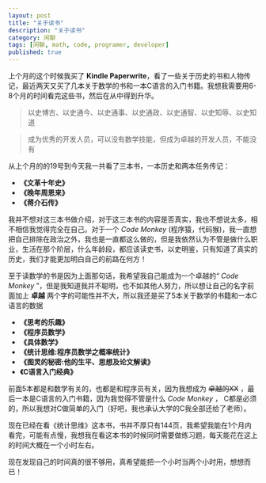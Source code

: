 ```yaml
---
layout: post
title: "关于读书"
description: "关于读书"
category: 闲聊
tags: [闲聊, math, code, programer, developer]
published: true
---
```


上个月的这个时候我买了 **Kindle Paperwrite**，看了一些关于历史的书和人物传记，最近两天又买了几本关于数学的书和一本C语言的入门书籍。我想我需要用6-8个月的时间看完这些书，然后在从中得到升华。

> 以史博古、以史通今、以史通事、以史通政、以史通智、以史知辱、以史知道

> 成为优秀的开发人员，可以没有数学技能，但成为卓越的开发人员，不能没有

从上个月的的19号到今天我一共看了三本书，一本历史和两本任务传记：

* **《文革十年史》**
* **《晚年周恩来》**
* **《蒋介石传》**

我并不想对这三本书做介绍，对于这三本书的内容是否真实，我也不想说太多，相不相信我觉得完全在自己。对于一个 _Code Monkey_ (程序猿，代码猴)，我一直想把自己排除在政治之外，我也是一直都这么做的，但是我依然认为不管是做什么职业，生活在那个阶层，什么年龄段，都应该读史书，以史明鉴，只有知道了真实的历史，我们才能更加明白自己的前路在何方！

至于读数学的书是因为上面那句话，我希望我自己能成为一个卓越的“ _Code Monkey_ ”，但是我知道我并不聪明，也不如其他人努力，所以想让自己的名字前面加上 **卓越** 两个字的可能性并不大，所以我还是买了5本关于数学的书籍和一本C语言的数据

* **《思考的乐趣》**
* **《程序员数学》**
* **《具体数学》**
* **《统计思维:程序员数学之概率统计》**
* **《图灵的秘密:他的生平、思想及论文解读》**
* **《C语言入门经典》**

前面5本都是和数学有关的，也都是和程序员有关，因为我想成为 ~~卓越的XX~~ ，最后一本是C语言的入门书籍，因为我觉得不管是什么 _Code Monkey_ ， C都是必须的，所以我想对C做简单的入门（好吧，我也承认大学的C我全部还给了老师）。

现在已经在看《统计思维》这本书，书并不厚只有144页，我希望我能在1个月内看完，可能有点慢，我想我在看这本书的时候同时需要做练习题，每天能花在这上的时间大概在一个小时左右。

现在发现自己的时间真的很不够用，真希望能把一个小时当两个小时用，想想而已！
